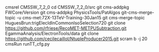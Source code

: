 cmsrel CMSSW_7_2_0
cd CMSSW_7_2_0/src
git cms-addpkg FWCore/Version
git cms-addpkg PhysicsTools/PatAlgos
git-cms-merge-topic -u cms-met:72X-13TeV-Training-30Jan15
git cms-merge-topic HuguesBrun:trigElecIdInCommonIsoSelection720
git clone https://github.com/rfriese/RecoMET-METPUSubtraction.git EgammaAnalysis/ElectronTools/data
git clone https://github.com/cecilecaillol/NtupleProducer2015.git
scram b -j 20
cmsRun runTT_cfg.py


